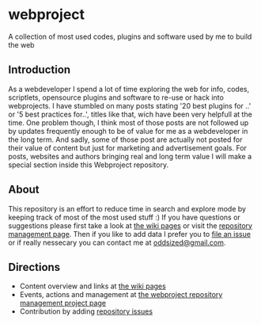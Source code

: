 # webproject
A collection of most used codes, plugins and software used by me to build the web

## Introduction
As a webdeveloper I spend a lot of time exploring the web for info, codes, scriptlets, opensource plugins and software to re-use or hack into webprojects. I have stumbled on many posts stating '20 best plugins for ..' or '5 best practices for..', titles like that, wich have been very helpfull at the time. One problem though, I think most of those posts are not followed up by updates frequently enough to be of value for me as a webdeveloper in the long term. And sadly, some of those post are actually not posted for their value of content but just for marketing and advertisement goals. For posts, websites and authors bringing  real and long term value I will make a special section inside this Webproject repository.

## About
This repository is an effort to reduce time in search and explore mode by keeping track of most of the most used stuff :) 
If you have questions or suggestions please first take a look at [the wiki pages](https://github.com/oddsized/webproject/wiki) or visit the [repository management page](https://github.com/oddsized/webproject/projects/1). Then if you like to add data I prefer you to [file an issue](https://github.com/oddsized/webproject/issues) or if really nessecary you can contact me at oddsized@gmail.com.

## Directions
* Content overview and links at [the wiki pages](https://github.com/oddsized/webproject/wiki) 
* Events, actions and management at [the webproject repository management project page](https://github.com/oddsized/webproject/projects/1)
* Contribution by adding [repository issues](https://github.com/oddsized/webproject/issues)
